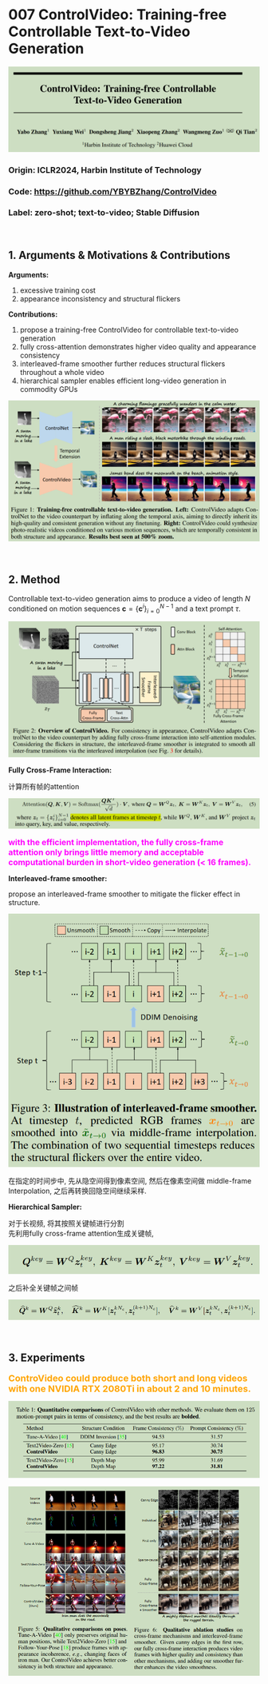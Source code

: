# 007 ControlVideo: Training-free Controllable Text-to-Video Generation  

![img](res/007/007-1.PNG)

### Origin: ICLR2024, Harbin Institute of Technology
### Code: https://github.com/YBYBZhang/ControlVideo
### Label: zero-shot; text-to-video; Stable Diffusion 

</br>

## 1. Arguments & Motivations & Contributions

 **Arguments:**  
 1. excessive training cost  
 2. appearance inconsistency and structural flickers  

 **Contributions:**  
 1. propose a training-free ControlVideo for controllable text-to-video generation   
 2. fully cross-attention demonstrates higher video quality and appearance consistency  
 3. interleaved-frame smoother further reduces structural flickers throughout a whole video  
 4. hierarchical sampler enables efficient long-video generation in commodity GPUs  

 ![img](res/007/007-3.PNG)

</br>

## 2. Method

 Controllable text-to-video generation aims to produce a video of length $N$ conditioned on motion sequences $\bm{c} = \lbrace \bm{c}^i \rbrace_{i=0}^{N-1}$ and a text prompt $\tau$.

 ![img](res/007/007-2.PNG)  

 **Fully Cross-Frame Interaction:**  

 计算所有帧的attention  

 ![img](res/007/007-4.PNG)  

 <font size=3 color='magenta'>**with the efficient implementation, the fully cross-frame attention only brings little memory and acceptable computational burden in short-video generation (< 16 frames).**</font>  

 **Interleaved-frame smoother:**  

 propose an interleaved-frame smoother to mitigate the flicker effect in structure.  

 ![img](res/007/007-5.PNG)  

 在指定的时间步中, 先从隐空间得到像素空间, 然后在像素空间做 middle-frame Interpolation, 之后再转换回隐空间继续采样.  

 **Hierarchical Sampler:**  

 对于长视频, 将其按照关键帧进行分割  
 先利用fully cross-frame attention生成关键帧, 

 ![img](res/007/007-6.PNG)  

 之后补全关键帧之间帧  

 ![img](res/007/007-7.PNG)  

 </br>

## 3. Experiments

 <font size=4 color='orange'>**ControVideo could produce both short and long videos with one NVIDIA RTX 2080Ti in about 2 and 10 minutes.**</font>

 ![img](res/007/007-9.PNG)  

 ![img](res/007/007-8.PNG)  